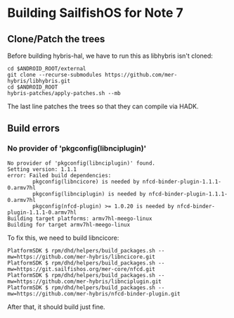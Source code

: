 # Building SailfishOS for Note 7

## Clone/Patch the trees
Before building hybris-hal, we have to run this as libhybris isn't cloned:
```
cd $ANDROID_ROOT/external
git clone --recurse-submodules https://github.com/mer-hybris/libhybris.git
cd $ANDROID_ROOT
hybris-patches/apply-patches.sh --mb
```
The last line patches the trees so that they can compile via HADK.

## Build errors
### No provider of 'pkgconfig(libnciplugin)'
```
No provider of 'pkgconfig(libnciplugin)' found.
Setting version: 1.1.1
error: Failed build dependencies:
        pkgconfig(libncicore) is needed by nfcd-binder-plugin-1.1.1-0.armv7hl
        pkgconfig(libnciplugin) is needed by nfcd-binder-plugin-1.1.1-0.armv7hl
        pkgconfig(nfcd-plugin) >= 1.0.20 is needed by nfcd-binder-plugin-1.1.1-0.armv7hl
Building target platforms: armv7hl-meego-linux
Building for target armv7hl-meego-linux
```

To fix this, we need to build libncicore:
```
PlatformSDK $ rpm/dhd/helpers/build_packages.sh --mw=https://github.com/mer-hybris/libncicore.git
PlatformSDK $ rpm/dhd/helpers/build_packages.sh --mw=https://git.sailfishos.org/mer-core/nfcd.git
PlatformSDK $ rpm/dhd/helpers/build_packages.sh --mw=https://github.com/mer-hybris/libnciplugin.git
PlatformSDK $ rpm/dhd/helpers/build_packages.sh --mw=https://github.com/mer-hybris/nfcd-binder-plugin.git
```

After that, it should build just fine.
